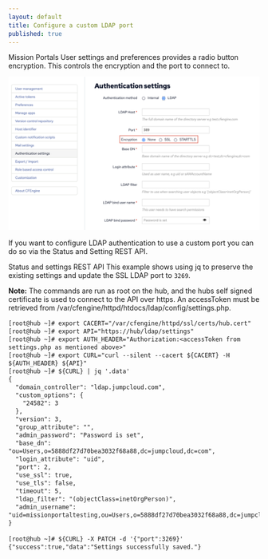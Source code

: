 ```yaml
---
layout: default
title: Configure a custom LDAP port
published: true
---
```


Mission Portals User settings and preferences provides a radio button
encryption. This controls the encryption and the port to connect to.

<img src="custom-ldap-port-settings.png" alt="Ldap Settings" width="640px">

If you want to configure LDAP authentication to use a custom port you can do so
via the Status and Setting REST API.

Status and settings REST API
This example shows using jq to preserve the existing settings and update the
SSL LDAP port to `3269`.

**Note:** The commands are run as root on the hub, and the hubs self signed
certificate is used to connect to the API over https. An accessToken must be
retrieved from /var/cfengine/httpd/htdocs/ldap/config/settings.php.

```console
[root@hub ~]# export CACERT="/var/cfengine/httpd/ssl/certs/hub.cert"
[root@hub ~]# export API="https://hub/ldap/settings"
[root@hub ~]# export AUTH_HEADER="Authorization:<accessToken from settings.php as mentioned above>"
[root@hub ~]# export CURL="curl --silent --cacert ${CACERT} -H ${AUTH_HEADER} ${API}"
[root@hub ~]# ${CURL} | jq '.data'
{
  "domain_controller": "ldap.jumpcloud.com",
  "custom_options": {
    "24582": 3
  },
  "version": 3,
  "group_attribute": "",
  "admin_password": "Password is set",
  "base_dn": "ou=Users,o=5888df27d70bea3032f68a88,dc=jumpcloud,dc=com",
  "login_attribute": "uid",
  "port": 2,
  "use_ssl": true,
  "use_tls": false,
  "timeout": 5,
  "ldap_filter": "(objectClass=inetOrgPerson)",
  "admin_username": "uid=missionportaltesting,ou=Users,o=5888df27d70bea3032f68a88,dc=jumpcloud,dc=com"
}

[root@hub ~]# ${CURL} -X PATCH -d '{"port":3269}'
{"success":true,"data":"Settings successfully saved."}
```
